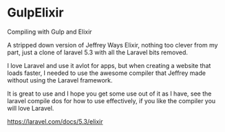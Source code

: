 # GulpElixir
Compiling with Gulp and Elixir

A stripped down version of Jeffrey Ways Elixir, nothing too clever from my part, just a clone of laravel 5.3 with all the Laravel bits removed.

I love Laravel and use it avlot for apps, but when creating a website that loads faster, 
I needed to use the awesome compiler that Jeffrey made without using the Laravel framework.

It is great to use and I hope you get some use out of it as I have, 
see the laravel compile dos for how to use effectively, if you like the compiler you will love Laravel.

https://laravel.com/docs/5.3/elixir
